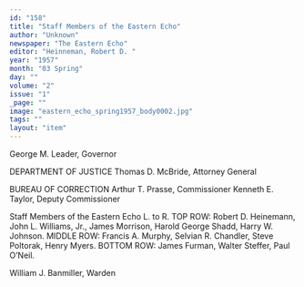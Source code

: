```yaml
---
id: "158"
title: "Staff Members of the Eastern Echo"
author: "Unknown"
newspaper: "The Eastern Echo"
editor: "Heinneman, Robert D. "
year: "1957"
month: "03 Spring"
day: ""
volume: "2"
issue: "1"
_page: ""
image: "eastern_echo_spring1957_body0002.jpg"
tags: ""
layout: "item"
---
```

George M. Leader, Governor

DEPARTMENT OF JUSTICE
Thomas D. McBride, Attorney General

BUREAU OF CORRECTION
Arthur T. Prasse, Commissioner
Kenneth E. Taylor, Deputy Commissioner

Staff Members of the Eastern Echo
L. to R. TOP ROW: Robert D. Heinemann, John L. Williams, Jr., James Morrison, Harold
George Shadd, Harry W. Johnson. MIDDLE ROW: Francis A. Murphy, Selvian R.
Chandler, Steve Poltorak, Henry Myers. BOTTOM ROW: James Furman, Walter Steffer,
Paul O’Neil.

William J. Banmiller, Warden
